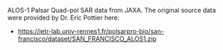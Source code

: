 ALOS-1 Palsar Quad-pol SAR data from JAXA. The original source data were provided by Dr. Eric Pottier here:
* https://ietr-lab.univ-rennes1.fr/polsarpro-bio/san-francisco/dataset/SAN_FRANCISCO_ALOS1.zip
